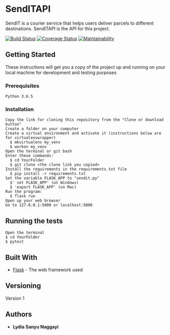 # SendITAPI
SendIT is a courier service that helps users deliver parcels to different destinations. SendITAPI is the API for this project.


[![Build Status](https://travis-ci.org/NLSanyu/SendITAPI.svg?branch=api)](https://travis-ci.org/NLSanyu/SendITAPI)
[![Coverage Status](https://coveralls.io/repos/github/NLSanyu/SendITAPI/badge.svg?branch=api)](https://coveralls.io/github/NLSanyu/SendITAPI?branch=api)
[![Maintainability](https://api.codeclimate.com/v1/badges/7d6df8a6836b46adf0ee/maintainability)](https://codeclimate.com/github/NLSanyu/SendITAPI/maintainability)


## Getting Started
These instructions will get you a copy of the project up and running on your local machine for development and testing purposes


### Prerequisites
```
Python 3.6.5
```

### Installation

```
Copy the link for cloning this repository from the "Clone or download button"
Create a folder on your computer
Create a virtual environment and activate it (instructions below are for virtualenvwrapper)
  $ mkvirtualenv my_venv
  $ workon my_venv
Open the terminal or git bash
Enter these commands:
  $ cd YourFolder
  $ git clone <the clone link you copied>
Install the requirements in the requirements.txt file
  $ pip install -r requirements.txt
Set the variable FLASK_APP to "sendit.py" 
  $' set FLASK_APP' (on Windows)  
  $ 'export FLASK_APP' (on Mac)
Run the program:
  $ flask run
Open up your web browser
Go to 127.0.0.1:5000 or localhost:5000 
```


## Running the tests

```
Open the terminal
$ cd YourFolder
$ pytest
```


## Built With
* [Flask](http://flask.pocoo.org/) - The web framework used


## Versioning
Version 1


## Authors

* **Lydia Sanyu Naggayi** 
